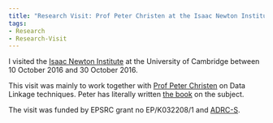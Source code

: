 ```yaml
---
title: "Research Visit: Prof Peter Christen at the Isaac Newton Institute, Cambridge"
tags:
- Research
- Research-Visit
---
```


I visited the [Isaac Newton Institute](http://www.newton.ac.uk/) at the University of Cambridge between 10 October 2016 and 30 October 2016.

This visit was mainly to work together with [Prof Peter Christen](http://users.cecs.anu.edu.au/~Peter.Christen/) on Data Linkage techniques. Peter has literally written [the book](http://www.springer.com/gb/book/9783642311635) on the subject.

The visit was funded by EPSRC grant no EP/K032208/1 and [ADRC-S](https://adrn.ac.uk/about/research-centre-scotland).

